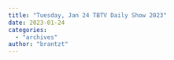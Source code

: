 ```yaml
---
title: "Tuesday, Jan 24 TBTV Daily Show 2023"
date: 2023-01-24
categories: 
  - "archives"
author: "brantzt"
---
```



